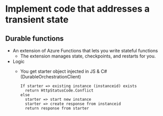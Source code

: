 # Implement code that addresses a transient state

## Durable functions

- An extension of Azure Functions that lets you write stateful functions
  - The extension manages state, checkpoints, and restarts for you.
- Logic
  - You get starter object injected in JS & C# (DurableOrchestrationClient)

    ```pseudocode
    If starter => existing instance (instanceid) exists
      return HttpStatusCode.Conflict
    else
      starter => start new instance
      starter => create response from instanceid
      return response from starter
    ```
